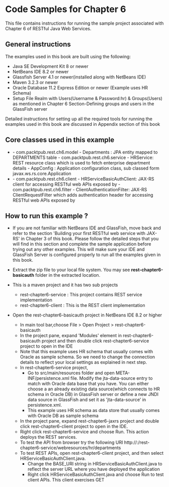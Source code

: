 Code Samples for Chapter 6
==========================
This file contains instructions for running the sample project associated with Chapter 6 of RESTful Java Web Services.

General instructions
--------------------
The examples used in this book are built using the following:

- Java SE Development Kit 8 or newer
- NetBeans IDE 8.2 or newer
- Glassfish Server 4.1 or newer(installed along with  NetBeans IDE)
- Maven 3.2.3 or newer
- Oracle Database 11.2 Express Edition or newer (Example uses HR Schema)
- Setup File Realm with Users(Username & Password:hr) & Groups(Users) as mentioned in Chapter 6 Section-Defining groups and users in the GlassFish server

Detailed instructions for setting up all the required tools for running the
examples used in this book are discussed in Appendix section of this book

Core classes used in this example
---------------------------------
- <rest-chapter6-service>
    - com.packtpub.rest.ch6.model   
        - Departments : JPA entity mapped to DEPARTMENTS table
    - com.packtpub.rest.ch6.service
        - HRService: REST resource class which is used to fetch enterprise department details
        - AppConfig : Application configuration class, sub classed form javax.ws.rs.core.Application
- <rest-chapter6-client>
    - com.packtpub.rest.ch6.client
       -  HRServiceBasicAuthClient: JAX-RS client for accessing RESTful web APIs exposed by <rest-chapter6-service>
    - com.packtpub.rest.ch6.filter
       -  ClientAuthenticationFilter: JAX-RS ClientRequestFilter which adds authentication header for accessing RESTful web APIs exposed by <rest-chapter6-service>

How to run this example ?
-------------------------
- If you are not familiar with NetBeans IDE and GlassFish, move back and refer to the section 'Building your first RESTful web service with JAX-RS' in Chapter 3 of this book. Please follow the detailed steps that you will find in this section and complete the sample application before trying out any other examples. This will make sure your IDE and GlassFish Server is configured properly to run all the examples given in this book.

- Extract the zip file to your local file system. You may see **rest-chapter6-basicauth** folder in the extracted location.
- This is a maven project and it has two sub projects
    - rest-chapter6-service : This project contains REST service implementation
    - rest-chapter6-client : This is the REST client implementation   
- Open the rest-chapter6-basicauth project in NetBeans IDE 8.2 or higher
    - In main tool bar,choose File > Open Project > rest-chapter6-basicauth
    - In the project pane, expand 'Modules' element in rest-chapter6-basicauth project and then double click rest-chapter6-service project to open in the IDE
	- Note that this example uses HR schema that usually comes with Oracle as sample schema. So we need to change the connection details to reflect your local settings
    as explained in next step.
    - In rest-chapter6-service project,
        - Go to src/main/resources folder and open META-INF/persistence.xml file. Modify the jta-data-source entry to match with Oracle data base that you have. You can either choose a an already existing data source(which connects to HR schema in Oracle DB) in GlassFish server or define a new JNDI data source in GlassFish and set it as 'jta-data-source' in persistence.xml. 
        - This example uses HR schema as data store that usually comes with Oracle DB as sample schema
    - In the project pane, expand rest-chapter6-jaxrs project and double click rest-chapter6-client project to open in the IDE.
    - Right click rest-chapter6-service and choose Run. This action deploys the REST services.
    - To test the API from browser try the following URI http://<server>:<port>/rest-chapter6-service/webresources/hr/departments
    - To test REST APIs, open  rest-chapter6-client project, and then select HRServiceBasicAuthClient.java.
        - Change the BASE_URI string in HRServiceBasicAuthClient.java to reflect the server URL where you have deployed the application
        - Right click HRServiceBasicAuthClient.java and choose Run to test client APIs. This client exercises GET 
 
